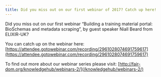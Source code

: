 ```yaml
---
title: Did you miss out on our first webinar of 2017? Catch up here!
---
```


Did you miss out on our first webinar “Building a training material portal: BioSchemas and metadata scraping”, by guest speaker Niall Beard from ELIXIR-UK?

You can catch up on the webinar here:
[https://attendee.gotowebinar.com/recording/2961028074691759617](https://attendee.gotowebinar.com/recording/2961028074691759617)


To find out more about our webinar series please visit:
[http://fair-dom.org/knowledgehub/webinars-2/](/knowledgehub/webinars-2/)
